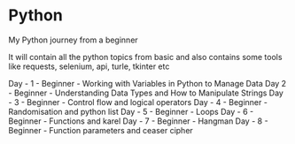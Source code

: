 # Python
My Python journey from a beginner 

It will contain all the python topics from basic and also contains some tools like requests, selenium, api, turle, tkinter etc

Day - 1 - Beginner - Working with Variables in Python to Manage Data
Day 2 - Beginner - Understanding Data Types and How to Manipulate Strings
Day - 3 - Beginner - Control flow and logical operators
Day - 4 - Beginner - Randomisation and python list
Day - 5 - Beginner - Loops
Day - 6 - Beginner - Functions and karel
Day - 7 - Beginner - Hangman
Day - 8 - Beginner - Function parameters and ceaser cipher
